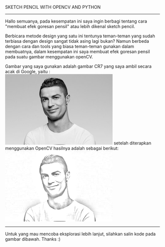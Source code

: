 SKETCH PENCIL WITH OPENCV AND PYTHON

----
Hallo semuanya, pada kesempatan ini saya ingin berbagi tentang cara "membuat efek goresan pensil" atau lebih dikenal sketch pencil.

Berbicara metode design yang satu ini tentunya teman-teman yang sudah terbiasa dengan design sangat tidak asing lagi bukan? Namun berbeda dengan cara dan tools yang biasa teman-teman gunakan dalam membuatnya, dalam kesempatan ini saya membuat efek goresan pensil pada suatu gambar menggunakan openCV.

Gambar yang saya gunakan adalah gambar CR7 yang saya ambil secara acak di Google, yaitu :  
![](CR7.jpg)
setelah diterapkan menggunakan OpenCV hasilnya adalah sebagai berikut:  
![](hasil.png)

----
Untuk yang mau mencoba eksplorasi lebih lanjut, silahkan salin kode pada gambar dibawah. Thanks :)